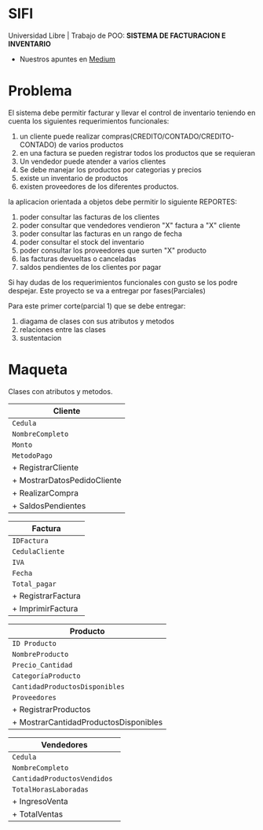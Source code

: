 # SIFI
Universidad Libre | Trabajo de POO: **SISTEMA DE FACTURACION E INVENTARIO**
- Nuestros apuntes en [Medium](https://barrosjss.medium.com/programación-orientada-a-objetos-6ed44a7a1dcf)


# Problema
El sistema debe permitir facturar y llevar el control de inventario teniendo en cuenta los siguientes requerimientos funcionales:
1. un cliente puede realizar compras(CREDITO/CONTADO/CREDITO-CONTADO) de varios productos
2. en una factura se pueden registrar todos los productos que se requieran
3. Un vendedor puede atender a varios clientes
4. Se debe manejar los productos por categorias y precios
5. existe un inventario de productos
6. existen proveedores de los diferentes productos.

la aplicacion orientada a objetos debe permitir lo siguiente REPORTES:
1. poder consultar las facturas de los clientes
2. poder consultar que vendedores vendieron "X" factura a "X" cliente
3. poder consultar las facturas en un rango de fecha
4. poder consultar el stock del inventario
5. poder consultar los proveedores que surten "X" producto
6. las facturas devueltas o canceladas
7. saldos pendientes de los clientes por pagar

Si hay dudas de los requerimientos funcionales con gusto se los podre despejar. 
Este proyecto se va a entregar por fases(Parciales)

Para este primer corte(parcial 1) que se debe entregar:
1. diagama de clases con sus atributos y metodos
2. relaciones entre las clases
3. sustentacion


# Maqueta
Clases con atributos y metodos.

| Cliente |                           
| ------------- |                      
| `Cedula` |                          
| `NombreCompleto` |                 
| `Monto` |                            
| `MetodoPago` |                                                        
| + RegistrarCliente |                
| + MostrarDatosPedidoCliente |       
| + RealizarCompra | 
| + SaldosPendientes |  

| Factura |
| ------------- |
| `IDFactura` | 
| `CedulaCliente` | 
| `IVA` |
| `Fecha` |
| `Total_pagar` |
| + RegistrarFactura |
| + ImprimirFactura |

| Producto |
| ------------- |
| `ID Producto ` | 
| `NombreProducto ` | 
| `Precio_Cantidad ` | 
| `CategoríaProducto ` |
| `CantidadProductosDisponibles ` |
| `Proveedores  ` |
| + RegistrarProductos |
| + MostrarCantidadProductosDisponibles |


| Vendedores |
| ------------- |
| `Cedula ` |
| `NombreCompleto ` | 
| `CantidadProductosVendidos ` |
| `TotalHorasLaboradas  ` |
| + IngresoVenta  |
| + TotalVentas |
